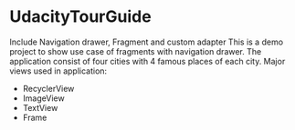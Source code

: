 # UdacityTourGuide
Include Navigation drawer, Fragment and custom adapter
This is a demo project to show use case of fragments with navigation drawer. The application consist of four cities with 4 famous places of each city.
Major views used in application: 
  - RecyclerView
  - ImageView
  - TextView
  - Frame
  
